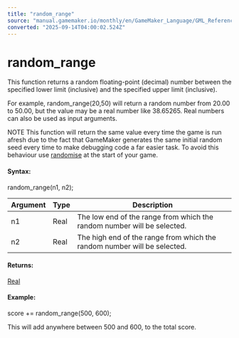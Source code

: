 ```yaml
---
title: "random_range"
source: "manual.gamemaker.io/monthly/en/GameMaker_Language/GML_Reference/Maths_And_Numbers/Number_Functions/random_range.htm"
converted: "2025-09-14T04:00:02.524Z"
---
```


# random\_range

This function returns a random floating-point (decimal) number between the specified lower limit (inclusive) and the specified upper limit (inclusive).

For example, random\_range(20,50) will return a random number from 20.00 to 50.00, but the value may be a real number like 38.65265. Real numbers can also be used as input arguments.

NOTE This function will return the same value every time the game is run afresh due to the fact that GameMaker generates the same initial random seed every time to make debugging code a far easier task. To avoid this behaviour use [randomise](randomise.md) at the start of your game.

#### Syntax:

random\_range(n1, n2);

| Argument | Type | Description |
| --- | --- | --- |
| n1 | Real | The low end of the range from which the random number will be selected. |
| n2 | Real | The high end of the range from which the random number will be selected. |

#### Returns:

[Real](../../../GML_Overview/Data_Types.md)

#### Example:

score += random\_range(500, 600);

This will add anywhere between 500 and 600, to the total score.